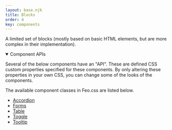 ```yaml
---
layout: base.njk
title: Blocks
order: 4
key: components
---
```


A limited set of blocks (mostly based on basic HTML elements,
but are more complex in their implementation).

<details open>
  <summary>Component APIs</summary>
  <p>Several of the below components have an "API". These are defined CSS custom properties specified for these components. By only altering these properties in your own CSS, you can change some of the looks of the components.</p>
</details>

The available component classes in Feo.css are listed below.

- [Accordion](/blocks/accordion)
- [Forms](/blocks/forms)
- [Table](/blocks/table)
- [Toggle](/blocks/toggle)
- [Tooltip](/blocks/tooltip)
